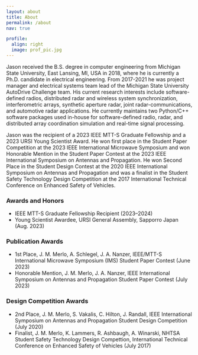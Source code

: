 ```yaml
---
layout: about
title: About
permalink: /about
nav: true

profile:
  align: right
  image: prof_pic.jpg
---
```


Jason received the B.S. degree in computer engineering from Michigan State University, East Lansing, MI, USA in 2018, where he is currently a Ph.D. candidate in electrical engineering. From 2017-2021 he was project manager and electrical systems team lead of the Michigan State University AutoDrive Challenge team. His current research interests include software-defined radios, distributed radar and wireless system synchronization, interferometric arrays, synthetic aperture radar, joint radar-communications, and automotive radar applications. He currently maintains two Python/C++ software packages used in-house for software-defined radio, radar, and distributed array coordination simulation and real-time signal processing.

Jason was the recipient of a 2023 IEEE MTT-S Graduate Fellowship and a 2023 URSI Young Scientist Award. He won first place in the Student Paper Competition at the 2023 IEEE International Microwave Symposium and won Honorable Mention in the Student Paper Contest at the 2023 IEEE International Symposium on Antennas and Propagation. He won Second Place in the Student Design Contest at the 2020 IEEE International Symposium on Antennas and Propagation and was a finalist in the Student Safety Technology Design Competition at the 2017 International Technical Conference on Enhanced Safety of Vehicles.

### Awards and Honors

- IEEE MTT-S Graduate Fellowship Recipient (2023–2024)
- Young Scientist Awardee, URSI General Assembly, Sapporro Japan (Aug. 2023)

### Publication Awards

- 1st Place, J. M. Merlo, A. Schlegel, J. A. Nanzer, IEEE/MTT-S International Microwave Symposium (IMS) Student Paper Contest (June 2023)
- Honorable Mention, J. M. Merlo, J. A. Nanzer, IEEE International Symposium on Antennas and Propagation Student Paper Contest (July 2023)

### Design Competition Awards

- 2nd Place, J. M. Merlo, S. Vakalis, C. Hilton, J. Randall, IEEE International Symposium on Antennas and Propagation Student Design Competition (July 2020)
- Finalist, J. M. Merlo, K. Lammers, R. Ashbaugh, A. Winarski, NHTSA Student Safety Technology Design Compettion, International Technical Conference on Enhanced Safety of Vehicles (July 2017)
